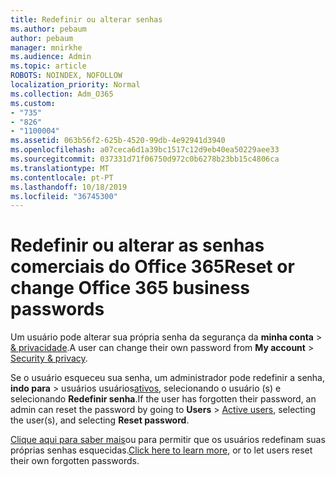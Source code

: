 ```yaml
---
title: Redefinir ou alterar senhas
ms.author: pebaum
author: pebaum
manager: mnirkhe
ms.audience: Admin
ms.topic: article
ROBOTS: NOINDEX, NOFOLLOW
localization_priority: Normal
ms.collection: Adm_O365
ms.custom:
- "735"
- "826"
- "1100004"
ms.assetid: 063b56f2-625b-4520-99db-4e92941d3940
ms.openlocfilehash: a07ceca6d1a39bc1517c12d9eb40ea50229aee33
ms.sourcegitcommit: 037331d71f06750d972c0b6278b23bb15c4806ca
ms.translationtype: MT
ms.contentlocale: pt-PT
ms.lasthandoff: 10/18/2019
ms.locfileid: "36745300"
---
```

# <a name="reset-or-change-office-365-business-passwords"></a><span data-ttu-id="9c92d-102">Redefinir ou alterar as senhas comerciais do Office 365</span><span class="sxs-lookup"><span data-stu-id="9c92d-102">Reset or change Office 365 business passwords</span></span>

<span data-ttu-id="9c92d-103">Um usuário pode alterar sua própria senha da segurança da **minha conta** > [& privacidade](https://portal.office.com/account/#security).</span><span class="sxs-lookup"><span data-stu-id="9c92d-103">A user can change their own password from **My account** > [Security & privacy](https://portal.office.com/account/#security).</span></span>
  
<span data-ttu-id="9c92d-104">Se o usuário esqueceu sua senha, um administrador pode redefinir a senha, **indo para** > usuários usuários[ativos](https://portal.office.com/adminportal/home#/users), selecionando o usuário (s) e selecionando **Redefinir senha**.</span><span class="sxs-lookup"><span data-stu-id="9c92d-104">If the user has forgotten their password, an admin can reset the password by going to **Users** > [Active users](https://portal.office.com/adminportal/home#/users), selecting the user(s), and selecting **Reset password**.</span></span>
  
<span data-ttu-id="9c92d-105">[Clique aqui para saber mais](https://docs.microsoft.com/office365/admin/add-users/reset-passwords)ou para permitir que os usuários redefinam suas próprias senhas esquecidas.</span><span class="sxs-lookup"><span data-stu-id="9c92d-105">[Click here to learn more](https://docs.microsoft.com/office365/admin/add-users/reset-passwords), or to let users reset their own forgotten passwords.</span></span>
  